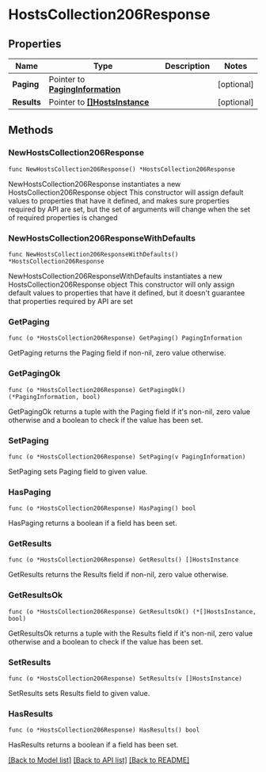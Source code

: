 # HostsCollection206Response

## Properties

Name | Type | Description | Notes
------------ | ------------- | ------------- | -------------
**Paging** | Pointer to [**PagingInformation**](PagingInformation.md) |  | [optional] 
**Results** | Pointer to [**[]HostsInstance**](HostsInstance.md) |  | [optional] 

## Methods

### NewHostsCollection206Response

`func NewHostsCollection206Response() *HostsCollection206Response`

NewHostsCollection206Response instantiates a new HostsCollection206Response object
This constructor will assign default values to properties that have it defined,
and makes sure properties required by API are set, but the set of arguments
will change when the set of required properties is changed

### NewHostsCollection206ResponseWithDefaults

`func NewHostsCollection206ResponseWithDefaults() *HostsCollection206Response`

NewHostsCollection206ResponseWithDefaults instantiates a new HostsCollection206Response object
This constructor will only assign default values to properties that have it defined,
but it doesn't guarantee that properties required by API are set

### GetPaging

`func (o *HostsCollection206Response) GetPaging() PagingInformation`

GetPaging returns the Paging field if non-nil, zero value otherwise.

### GetPagingOk

`func (o *HostsCollection206Response) GetPagingOk() (*PagingInformation, bool)`

GetPagingOk returns a tuple with the Paging field if it's non-nil, zero value otherwise
and a boolean to check if the value has been set.

### SetPaging

`func (o *HostsCollection206Response) SetPaging(v PagingInformation)`

SetPaging sets Paging field to given value.

### HasPaging

`func (o *HostsCollection206Response) HasPaging() bool`

HasPaging returns a boolean if a field has been set.

### GetResults

`func (o *HostsCollection206Response) GetResults() []HostsInstance`

GetResults returns the Results field if non-nil, zero value otherwise.

### GetResultsOk

`func (o *HostsCollection206Response) GetResultsOk() (*[]HostsInstance, bool)`

GetResultsOk returns a tuple with the Results field if it's non-nil, zero value otherwise
and a boolean to check if the value has been set.

### SetResults

`func (o *HostsCollection206Response) SetResults(v []HostsInstance)`

SetResults sets Results field to given value.

### HasResults

`func (o *HostsCollection206Response) HasResults() bool`

HasResults returns a boolean if a field has been set.


[[Back to Model list]](../README.md#documentation-for-models) [[Back to API list]](../README.md#documentation-for-api-endpoints) [[Back to README]](../README.md)


